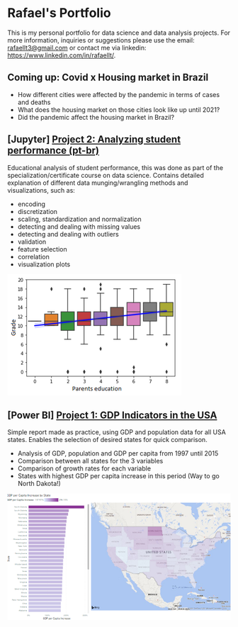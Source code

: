 # Rafael's Portfolio
This is my personal portfolio for data science and data analysis projects. For more information, inquiries or suggestions please use the email: rafaellt3@gmail.com or contact me via linkedin: https://www.linkedin.com/in/rafaellt/.

## Coming up: Covid x Housing market in Brazil
- How different cities were affected by the pandemic in terms of cases and deaths
- What does the housing market on those cities look like up until 2021?
- Did the pandemic affect the housing market in Brazil?


## [Jupyter] [Project 2: Analyzing student performance (pt-br)](https://github.com/ltrafael/-Educational-analysis-on-Student-Performance)
Educational analysis of student performance, this was done as part of the specialization/certificate course on data science. Contains detailed explanation of different data munging/wrangling methods and visualizations, such as:
- encoding
- discretization
- scaling, standardization and normalization
- detecting and dealing with missing values
- detecting and dealing with outliers
- validation
- feature selection
- correlation
- visualization plots

![](/images/G3%20x%20edu.png)


## [Power BI] [Project 1: GDP Indicators in the USA](https://github.com/ltrafael/GDP-Indicators-in-the-USA)
Simple report made as practice, using GDP and population data for all USA states. Enables the selection of desired states for quick comparison. 
- Analysis of GDP, population and GDP per capita from 1997 until 2015
- Comparison between all states for the 3 variables
- Comparison of growth rates for each variable
- States with highest GDP per capita increase in this period (Way to go North Dakota!)

![](/images/GDP%20per%20capita%20increase%20map.png)
